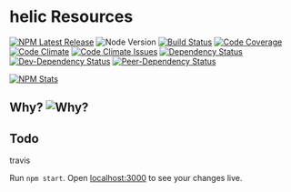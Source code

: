 # helic Resources

[![NPM Latest Release][npm-image]][npm-url]
![Node Version][node-version-image]
[![Build Status][build-image]][build-url]
[![Code Coverage][coverage-image]][coverage-url]
[![Code Climate][code-climate-image]][code-climate-url]
[![Code Climate Issues][code-climate-issues-image]][code-climate-issues-url]
[![Dependency Status][dependency-image]][dependency-url]
[![Dev-Dependency Status][dev-dependency-image]][dev-dependency-url]
[![Peer-Dependency Status][peer-dependency-image]][peer-dependency-url]

[![NPM Stats][npm-stats-image]][npm-url]

[npm-image]: https://badge.fury.io/js/helic-resources.svg
[npm-stats-image]: https://nodei.co/npm/helic-resources.png?downloads=true&downloadRank=true&stars=true
[npm-url]: https://www.npmjs.com/package/helic-resources
[node-version-image]: https://img.shields.io/node/v/helic-resources.svg
[build-image]: https://travis-ci.org/rusty1s/helic-resources.svg?branch=master
[build-url]: https://travis-ci.org/rusty1s/helic-resources
[coverage-image]: https://img.shields.io/codecov/c/github/rusty1s/helic-resources.svg
[coverage-url]: https://codecov.io/github/rusty1s/helic-resources?branch=master
[code-climate-image]: https://codeclimate.com/github/rusty1s/helic-resources/badges/gpa.svg
[code-climate-url]: https://codeclimate.com/github/rusty1s/helic-resources
[code-climate-issues-image]: https://codeclimate.com/github/rusty1s/helic-resources/badges/issue_count.svg
[code-climate-issues-url]: https://codeclimate.com/github/rusty1s/helic-resources/issues
[dependency-image]: https://david-dm.org/rusty1s/helic-resources.svg
[dependency-url]: https://david-dm.org/rusty1s/helic-resources
[dev-dependency-image]: https://david-dm.org/rusty1s/helic-resources/dev-status.svg
[dev-dependency-url]: https://david-dm.org/rusty1s/helic-resources?type=dev
[peer-dependency-image]: https://david-dm.org/rusty1s/helic-resources/peer-status.svg
[peer-dependency-url]: https://david-dm.org/rusty1s/helic-resources?type=peer

## Why? ![Why?][why]

[why]: https://img.shields.io/badge/start%20with-why%3F-brightgreen.svg

## Todo

travis

Run `npm start`.
Open [localhost:3000](http://localhost:3000) to see your changes live.
